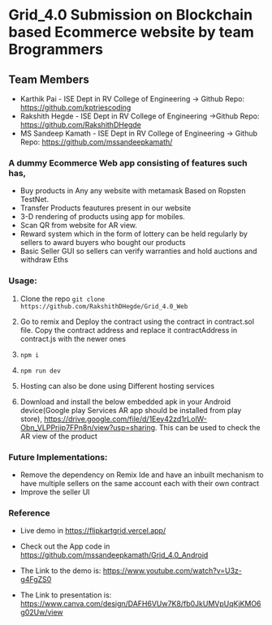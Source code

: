 # Grid_4.0 Submission on Blockchain based Ecommerce website by team Brogrammers

## Team Members
* Karthik Pai - ISE Dept in RV College of Engineering -> Github Repo: https://github.com/kptriescoding
* Rakshith Hegde - ISE Dept in RV College of Engineering ->Github Repo: https://github.com/RakshithDHegde
* MS Sandeep Kamath - ISE Dept in RV College of Engineering -> Github Repo: https://github.com/mssandeepkamath/

### A dummy Ecommerce Web app consisting of features such has,
* Buy products in Any any website with metamask Based on Ropsten TestNet.
* Transfer Products feautures present in our website
* 3-D rendering of products using app for mobiles.
* Scan QR from website for AR view.
* Reward system which in the form of lottery can be held regularly by sellers to award buyers who bought our products
* Basic Seller GUI so sellers can verify warranties and hold auctions and withdraw Eths

### Usage:
1. Clone the repo
   `git clone https://github.com/RakshithDHegde/Grid_4.0_Web`

2. Go to remix and Deploy the contract using the contract in contract.sol file. Copy the contract address and replace it contractAddress in contract.js with the newer ones

3. `npm i`

4. `npm run dev`

5. Hosting can also be  done using Different hosting services

6. Download and install the below embedded apk in your Android device(Google play Services AR app should be installed from play store),
   https://drive.google.com/file/d/1Eey42zd1rLolW-Obn_VLPPrjip7FPn8n/view?usp=sharing. This can be used to check the AR view of the product

### Future Implementations:
* Remove the dependency on Remix Ide and have an inbuilt mechanism to have multiple sellers on the same account each with their own contract
* Improve the seller UI

### Reference
* Live demo in https://flipkartgrid.vercel.app/

* Check out the App code in https://github.com/mssandeepkamath/Grid_4.0_Android

* The Link to the demo is: https://www.youtube.com/watch?v=U3z-g4FgZS0

* The Link to presentation is: https://www.canva.com/design/DAFH6VUw7K8/fb0JkUMVpUqKjKMO6g02Uw/view
